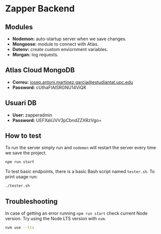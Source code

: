 # Zapper Backend
## Modules
- **Nodemon:** auto-startup server when we save changes.
- **Mongoose:** module to connect with Atlas.
- **Dotenv:** create custom enviornment variables.
- **Morgan:** log requests.

## Atlas Cloud MongoDB
+ **Correu:** josep.antoni.martinez.garcia@estudiantat.upc.edu
+ **Password:** cUthaFlAISRGNU14ViQK


## Usuari DB
+ **User:** zapperadmin
+ **Password:** UEFXaVJVV3pCbndZZXRzVgo= 

## How to test

To run the server simply run and `nodemon` will restart the server every time we save the project.
```bash
npm run start
```

To test basic endpoints, there is a basic Bash script named `tester.sh`. To print usage run:
```bash
./tester.sh
```

## Troubleshooting
In case of getting an error running `npm run start` check current Node version. Try using the Node LTS version with `nvm`.
```bash
nvm use --lts
```
